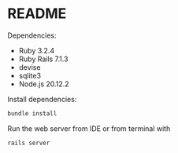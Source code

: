 # README

Dependencies:
- Ruby 3.2.4
- Ruby Rails 7.1.3
- devise
- sqlite3
- Node.js 20.12.2


Install dependencies:
```bash
bundle install
```

Run the web server from IDE or from terminal with
```bash
rails server
```